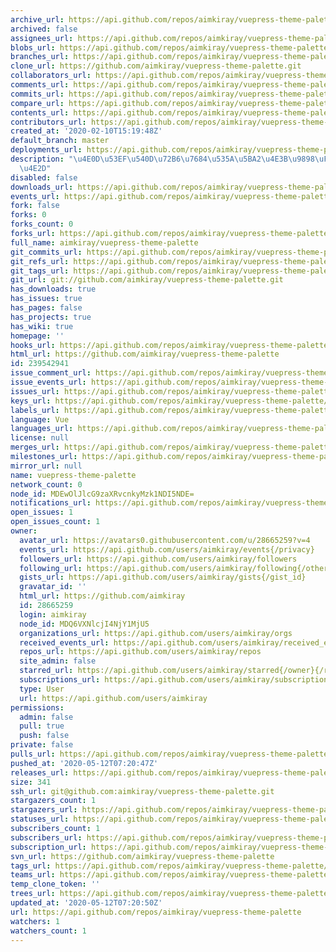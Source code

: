 ```yaml
---
archive_url: https://api.github.com/repos/aimkiray/vuepress-theme-palette/{archive_format}{/ref}
archived: false
assignees_url: https://api.github.com/repos/aimkiray/vuepress-theme-palette/assignees{/user}
blobs_url: https://api.github.com/repos/aimkiray/vuepress-theme-palette/git/blobs{/sha}
branches_url: https://api.github.com/repos/aimkiray/vuepress-theme-palette/branches{/branch}
clone_url: https://github.com/aimkiray/vuepress-theme-palette.git
collaborators_url: https://api.github.com/repos/aimkiray/vuepress-theme-palette/collaborators{/collaborator}
comments_url: https://api.github.com/repos/aimkiray/vuepress-theme-palette/comments{/number}
commits_url: https://api.github.com/repos/aimkiray/vuepress-theme-palette/commits{/sha}
compare_url: https://api.github.com/repos/aimkiray/vuepress-theme-palette/compare/{base}...{head}
contents_url: https://api.github.com/repos/aimkiray/vuepress-theme-palette/contents/{+path}
contributors_url: https://api.github.com/repos/aimkiray/vuepress-theme-palette/contributors
created_at: '2020-02-10T15:19:48Z'
default_branch: master
deployments_url: https://api.github.com/repos/aimkiray/vuepress-theme-palette/deployments
description: "\u4E0D\u53EF\u540D\u72B6\u7684\u535A\u5BA2\u4E3B\u9898\uFF08\u65BD\u5DE5\
  \u4E2D"
disabled: false
downloads_url: https://api.github.com/repos/aimkiray/vuepress-theme-palette/downloads
events_url: https://api.github.com/repos/aimkiray/vuepress-theme-palette/events
fork: false
forks: 0
forks_count: 0
forks_url: https://api.github.com/repos/aimkiray/vuepress-theme-palette/forks
full_name: aimkiray/vuepress-theme-palette
git_commits_url: https://api.github.com/repos/aimkiray/vuepress-theme-palette/git/commits{/sha}
git_refs_url: https://api.github.com/repos/aimkiray/vuepress-theme-palette/git/refs{/sha}
git_tags_url: https://api.github.com/repos/aimkiray/vuepress-theme-palette/git/tags{/sha}
git_url: git://github.com/aimkiray/vuepress-theme-palette.git
has_downloads: true
has_issues: true
has_pages: false
has_projects: true
has_wiki: true
homepage: ''
hooks_url: https://api.github.com/repos/aimkiray/vuepress-theme-palette/hooks
html_url: https://github.com/aimkiray/vuepress-theme-palette
id: 239542941
issue_comment_url: https://api.github.com/repos/aimkiray/vuepress-theme-palette/issues/comments{/number}
issue_events_url: https://api.github.com/repos/aimkiray/vuepress-theme-palette/issues/events{/number}
issues_url: https://api.github.com/repos/aimkiray/vuepress-theme-palette/issues{/number}
keys_url: https://api.github.com/repos/aimkiray/vuepress-theme-palette/keys{/key_id}
labels_url: https://api.github.com/repos/aimkiray/vuepress-theme-palette/labels{/name}
language: Vue
languages_url: https://api.github.com/repos/aimkiray/vuepress-theme-palette/languages
license: null
merges_url: https://api.github.com/repos/aimkiray/vuepress-theme-palette/merges
milestones_url: https://api.github.com/repos/aimkiray/vuepress-theme-palette/milestones{/number}
mirror_url: null
name: vuepress-theme-palette
network_count: 0
node_id: MDEwOlJlcG9zaXRvcnkyMzk1NDI5NDE=
notifications_url: https://api.github.com/repos/aimkiray/vuepress-theme-palette/notifications{?since,all,participating}
open_issues: 1
open_issues_count: 1
owner:
  avatar_url: https://avatars0.githubusercontent.com/u/28665259?v=4
  events_url: https://api.github.com/users/aimkiray/events{/privacy}
  followers_url: https://api.github.com/users/aimkiray/followers
  following_url: https://api.github.com/users/aimkiray/following{/other_user}
  gists_url: https://api.github.com/users/aimkiray/gists{/gist_id}
  gravatar_id: ''
  html_url: https://github.com/aimkiray
  id: 28665259
  login: aimkiray
  node_id: MDQ6VXNlcjI4NjY1MjU5
  organizations_url: https://api.github.com/users/aimkiray/orgs
  received_events_url: https://api.github.com/users/aimkiray/received_events
  repos_url: https://api.github.com/users/aimkiray/repos
  site_admin: false
  starred_url: https://api.github.com/users/aimkiray/starred{/owner}{/repo}
  subscriptions_url: https://api.github.com/users/aimkiray/subscriptions
  type: User
  url: https://api.github.com/users/aimkiray
permissions:
  admin: false
  pull: true
  push: false
private: false
pulls_url: https://api.github.com/repos/aimkiray/vuepress-theme-palette/pulls{/number}
pushed_at: '2020-05-12T07:20:47Z'
releases_url: https://api.github.com/repos/aimkiray/vuepress-theme-palette/releases{/id}
size: 341
ssh_url: git@github.com:aimkiray/vuepress-theme-palette.git
stargazers_count: 1
stargazers_url: https://api.github.com/repos/aimkiray/vuepress-theme-palette/stargazers
statuses_url: https://api.github.com/repos/aimkiray/vuepress-theme-palette/statuses/{sha}
subscribers_count: 1
subscribers_url: https://api.github.com/repos/aimkiray/vuepress-theme-palette/subscribers
subscription_url: https://api.github.com/repos/aimkiray/vuepress-theme-palette/subscription
svn_url: https://github.com/aimkiray/vuepress-theme-palette
tags_url: https://api.github.com/repos/aimkiray/vuepress-theme-palette/tags
teams_url: https://api.github.com/repos/aimkiray/vuepress-theme-palette/teams
temp_clone_token: ''
trees_url: https://api.github.com/repos/aimkiray/vuepress-theme-palette/git/trees{/sha}
updated_at: '2020-05-12T07:20:50Z'
url: https://api.github.com/repos/aimkiray/vuepress-theme-palette
watchers: 1
watchers_count: 1
---
```


